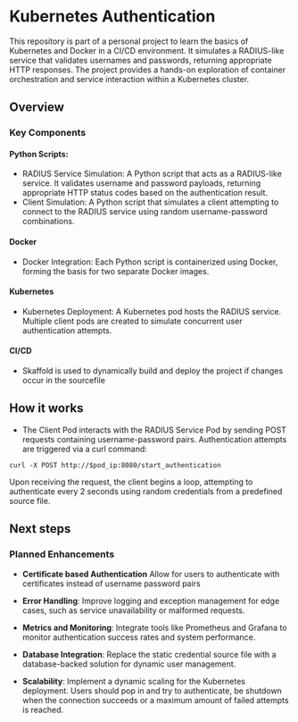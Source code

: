 # Kubernetes Authentication

This repository is part of a personal project to learn the basics of Kubernetes and Docker in a CI/CD environment. It simulates a RADIUS-like service that validates usernames and passwords, returning appropriate HTTP responses. The project provides a hands-on exploration of container orchestration and service interaction within a Kubernetes cluster.

## Overview
### Key Components
#### Python Scripts:
- RADIUS Service Simulation: A Python script that acts as a RADIUS-like service. It validates username and password payloads, returning appropriate HTTP status codes based on the authentication result.
- Client Simulation: A Python script that simulates a client attempting to connect to the RADIUS service using random username-password combinations.
#### Docker
- Docker Integration: Each Python script is containerized using Docker, forming the basis for two separate Docker images.
#### Kubernetes
- Kubernetes Deployment: A Kubernetes pod hosts the RADIUS service. Multiple client pods are created to simulate concurrent user authentication attempts.
#### CI/CD
- Skaffold is used to dynamically build and deploy the project if changes occur in the sourcefile

## How it works
- The Client Pod interacts with the RADIUS Service Pod by sending POST requests containing username-password pairs.
Authentication attempts are triggered via a curl command:
```
curl -X POST http://$pod_ip:8080/start_authentication
```
Upon receiving the request, the client begins a loop, attempting to authenticate every 2 seconds using random credentials from a predefined source file. 

## Next steps
### Planned Enhancements
- **Certificate based Authentication**
Allow for users to authenticate with certificates instead of username password pairs

- **Error Handling**:
Improve logging and exception management for edge cases, such as service unavailability or malformed requests.

- **Metrics and Monitoring**:
Integrate tools like Prometheus and Grafana to monitor authentication success rates and system performance.

- **Database Integration**:
Replace the static credential source file with a database-backed solution for dynamic user management.

- **Scalability**:
Implement a dynamic scaling for the Kubernetes deployment. Users should pop in and try to authenticate, be shutdown when the connection succeeds or a maximum amount of failed attempts is reached.
